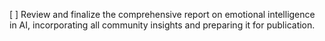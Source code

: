 [ ] Review and finalize the comprehensive report on emotional intelligence in AI, incorporating all community insights and preparing it for publication.